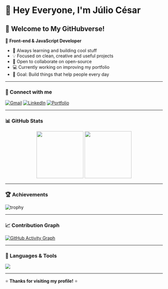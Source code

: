 # 👋 Hey Everyone, I'm Júlio César

## 🌌 Welcome to My GitHubverse!

🚀 **Front-end & JavaScript Developer**

- 🌱 Always learning and building cool stuff  
- 💡 Focused on clean, creative and useful projects  
- 🤝 Open to collaborate on open-source  
- 💻 Currently working on improving my portfolio  
- 🎯 Goal: Build things that help people every day  

---

### 🔗 Connect with me
[![Gmail](https://img.shields.io/badge/Gmail-D14836?style=for-the-badge&logo=gmail&logoColor=white)](mailto://jliocesarpereira@gmail.com)
[![LinkedIn](https://img.shields.io/badge/LinkedIn-0077B5?style=for-the-badge&logo=linkedin&logoColor=white)](https://linkedin.com/in/Julioxcode)
[![Portfolio](https://img.shields.io/badge/Portfolio-000000?style=for-the-badge&logo=About.me&logoColor=white)](#)

---

### 📊 GitHub Stats
<p align="center">
  <img height="150em" src="https://github-readme-stats.vercel.app/api?username=JuiloCesarDev&show_icons=true&theme=radical" />
  <img height="150em" src="https://github-readme-stats.vercel.app/api/top-langs/?username=JuiloCesarDev&layout=compact&theme=radical" />
</p>

---

### 🏆 Achievements
![trophy](https://github-profile-trophy.vercel.app/?username=JuiloCesarDev&theme=onedark)

---

### 📈 Contribution Graph
[![GitHub Activity Graph](https://github-readme-activity-graph.vercel.app/graph?username=JuiloCesarDev&theme=github-compact)](https://github.com/ashutosh00710/github-readme-activity-graph)

---

### 🧠 Languages & Tools
<p>
  <img src="https://skillicons.dev/icons?i=html,css,js,react,git,github,vscode,nodejs" />
</p>

---

⭐ **Thanks for visiting my profile!** ⭐
